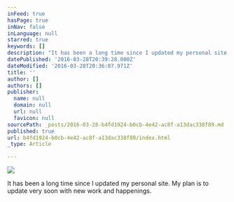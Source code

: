 ```yaml
---
inFeed: true
hasPage: true
inNav: false
inLanguage: null
starred: true
keywords: []
description: "It has been a long time since I updated my personal site.\_ My plan is to update very soon with new work and happenings. "
datePublished: '2016-03-28T20:39:28.000Z'
dateModified: '2016-03-28T20:36:07.971Z'
title: ''
author: []
authors: []
publisher:
  name: null
  domain: null
  url: null
  favicon: null
sourcePath: _posts/2016-03-28-b4fd1924-b0cb-4e42-ac8f-a13dac338f89.md
published: true
url: b4fd1924-b0cb-4e42-ac8f-a13dac338f89/index.html
_type: Article

---
```

![](https://the-grid-user-content.s3-us-west-2.amazonaws.com/e94c2d5d-aa70-497b-b080-0a807c81d369.jpg)

It has been a long time since I updated my personal site.  My plan is to update very soon with new work and happenings.